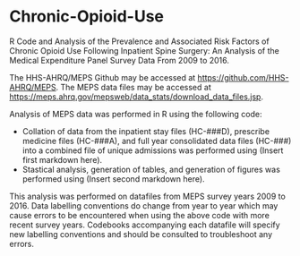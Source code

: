 # Chronic-Opioid-Use
R Code and Analysis of the Prevalence and Associated Risk Factors of Chronic Opioid Use Following Inpatient Spine Surgery: An Analysis of the Medical Expenditure Panel Survey Data From 2009 to 2016.

The HHS-AHRQ/MEPS Github may be accessed at https://github.com/HHS-AHRQ/MEPS.
The MEPS data files may be accessed at https://meps.ahrq.gov/mepsweb/data_stats/download_data_files.jsp.

Analysis of MEPS data was performed in R using the following code:
* Collation of data from the inpatient stay files (HC-###D), prescribe medicine files (HC-###A), and full year consolidated data files (HC-###) into a combined file of unique admissions was performed using (Insert first markdown here).
* Stastical analysis, generation of tables, and generation of figures was performed using (Insert second markdown here).

This analysis was performed on datafiles from MEPS survey years 2009 to 2016. Data labelling conventions do change from year to year which may cause errors to be encountered when using the above code with more recent survey years. Codebooks accompanying each datafile will specify new labelling conventions and should be consulted to troubleshoot any errors.

